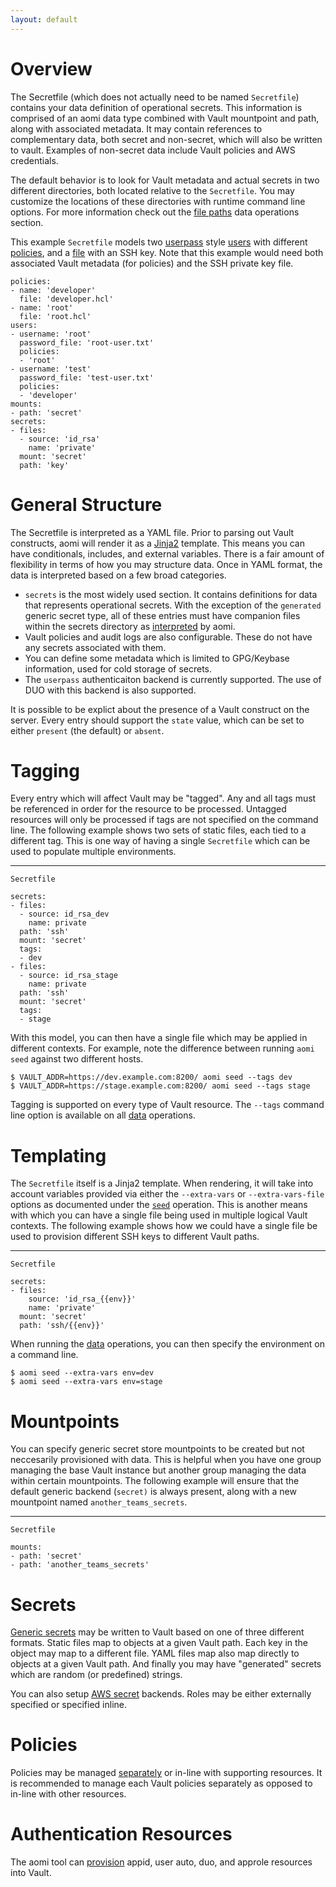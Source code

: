 ```yaml
---
layout: default
---
```


# Overview

The Secretfile (which does not actually need to be named `Secretfile`) contains your data definition of operational secrets. This information is comprised of an aomi data type combined with Vault mountpoint and path, along with associated metadata. It may contain references to complementary data, both secret and non-secret, which will also be written to vault. Examples of non-secret data include Vault policies and AWS credentials.

The default behavior is to look for Vault metadata and actual secrets in two different directories, both located relative to the `Secretfile`. You may customize the locations of these directories with runtime command line options. For more information check out the [file paths]({{site.baseurl}}/data#about-file-paths) data operations section.

This example `Secretfile` models two [userpass](https://www.vaultproject.io/docs/auth/userpass.html) style [users]({{site.baseurl}}/auth-resources#users) with different [policies]({{site.baseurl}}/policies), and a [file]({{site.baseurl}}/generic#files) with an SSH key. Note that this example would need both associated Vault metadata (for policies) and the SSH private key file.

```
policies:
- name: 'developer'
  file: 'developer.hcl'
- name: 'root'
  file: 'root.hcl'
users:
- username: 'root'
  password_file: 'root-user.txt'
  policies:
  - 'root'
- username: 'test'
  password_file: 'test-user.txt'
  policies:
  - 'developer'
mounts:
- path: 'secret'
secrets:
- files:
  - source: 'id_rsa'
    name: 'private'
  mount: 'secret'
  path: 'key'
```

# General Structure

The Secretfile is interpreted as a YAML file. Prior to parsing out Vault constructs, aomi will render it as a [Jinja2](http://jinja.pocoo.org/) template. This means you can have conditionals, includes, and external variables. There is a fair amount of flexibility in terms of how you may structure data. Once in YAML format, the data is interpreted based on a few broad categories.

* `secrets` is the most widely used section. It contains definitions for data that represents operational secrets. With the exception of the `generated` generic secret type, all of these entries must have companion files within the secrets directory as [interpreted](http://autodesk.github.io/aomi/data#about-file-paths) by aomi.
* Vault policies and audit logs are also configurable. These do not have any secrets associated with them.
* You can define some metadata which is limited to GPG/Keybase information, used for cold storage of secrets.
* The `userpass` authenticaiton backend is currently supported. The use of DUO with this backend is also supported.

It is possible to be explict about the presence of a Vault construct on the server. Every entry should support the `state` value, which can be set to either `present` (the default) or `absent`.

# Tagging

Every entry which will affect Vault may be "tagged". Any and all tags must be referenced in order for the resource to be processed. Untagged resources will only be processed if tags are not specified on the command line. The following example shows two sets of static files, each tied to a different tag. This is one way of having a single `Secretfile` which can be used to populate multiple environments.

----
`Secretfile`

```
secrets:
- files: 
  - source: id_rsa_dev
    name: private
  path: 'ssh'
  mount: 'secret'
  tags:
  - dev
- files: 
  - source: id_rsa_stage
    name: private
  path: 'ssh'
  mount: 'secret'
  tags:
  - stage
```

With this model, you can then have a single file which may be applied in different contexts. For example, note the difference between running `aomi seed` against two different hosts.

```
$ VAULT_ADDR=https://dev.example.com:8200/ aomi seed --tags dev
$ VAULT_ADDR=https://stage.example.com:8200/ aomi seed --tags stage
```

Tagging is supported on every type of Vault resource. The `--tags` command line option is available on all [data]({{site.baseurl}}/data) operations.

# Templating

The `Secretfile` itself is a Jinja2 template. When rendering, it will take into account variables provided via either the `--extra-vars` or `--extra-vars-file` options as documented under the [`seed`]({{site.baseurl}}/data#seed) operation. This is another means with which you can have a single file being used in multiple logical Vault contexts. The following example shows how we could have a single file be used to provision different SSH keys to different Vault paths.

----
`Secretfile`

```
secrets:
- files:
    source: 'id_rsa_{{env}}'
    name: 'private'
  mount: 'secret'
  path: 'ssh/{{env}}'
```

When running the [data]({{site.baseurl}}/data) operations, you can then specify the environment on a command line.

```
$ aomi seed --extra-vars env=dev
$ aomi seed --extra-vars env=stage
```


# Mountpoints

You can specify generic secret store mountpoints to be created but not neccesarily provisioned with data. This is helpful when you have one group managing the base Vault instance but another group managing the data within certain mountpoints. The following example will ensure that the default generic backend (`secret)` is always present, along with a new mountpoint named `another_teams_secrets`.

----
`Secretfile`

```
mounts:
- path: 'secret'
- path: 'another_teams_secrets'
```

# Secrets

[Generic secrets]({{site.baseurl}}/generic) may be written to Vault based on one of three different formats. Static files map to objects at a given Vault path. Each key in the object may map to a different file. YAML files map also map directly to objects at a given Vault path. And finally you may have "generated" secrets which are random (or predefined) strings.

You can also setup [AWS secret]({{site.baseurl}}/aws) backends. Roles may be either externally specified or specified inline.

# Policies

Policies may be managed [separately]({{site.baseurl}}/policies) or in-line with supporting resources. It is recommended to manage each Vault policies separately as opposed to in-line with other resources.

# Authentication Resources

The aomi tool can [provision]({{site.baseurl}}/auth-resources) appid, user auto, duo, and approle resources into Vault.
